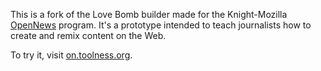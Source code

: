 This is a fork of the Love Bomb builder made for the Knight-Mozilla [OpenNews](http://www.mozillaopennews.org/) program. It's a prototype intended to teach journalists how to create and remix content on the Web.

To try it, visit [on.toolness.org](http://on.toolness.org/).

